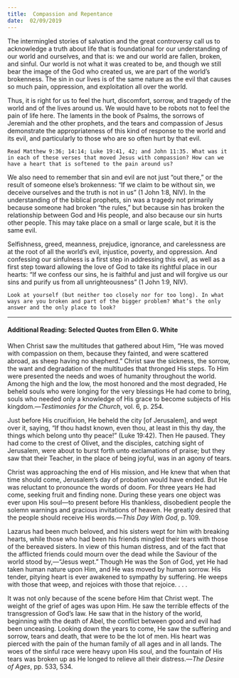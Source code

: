 ```yaml
---
title:  Compassion and Repentance
date:  02/09/2019
---
```


The intermingled stories of salvation and the great controversy call us to acknowledge a truth about life that is foundational for our understanding of our world and ourselves, and that is: we and our world are fallen, broken, and sinful. Our world is not what it was created to be, and though we still bear the image of the God who created us, we are part of the world’s brokenness. The sin in our lives is of the same nature as the evil that causes so much pain, oppression, and exploitation all over the world.

Thus, it is right for us to feel the hurt, discomfort, sorrow, and tragedy of the world and of the lives around us. We would have to be robots not to feel the pain of life here. The laments in the book of Psalms, the sorrows of Jeremiah and the other prophets, and the tears and compassion of Jesus demonstrate the appropriateness of this kind of response to the world and its evil, and particularly to those who are so often hurt by that evil.

`Read Matthew 9:36; 14:14; Luke 19:41, 42; and John 11:35. What was it in each of these verses that moved Jesus with compassion? How can we have a heart that is softened to the pain around us?`

We also need to remember that sin and evil are not just “out there,” or the result of someone else’s brokenness: “If we claim to be without sin, we deceive ourselves and the truth is not in us” (1 John 1:8, NIV). In the understanding of the biblical prophets, sin was a tragedy not primarily because someone had broken “the rules,” but because sin has broken the relationship between God and His people, and also because our sin hurts other people. This may take place on a small or large scale, but it is the same evil.

Selfishness, greed, meanness, prejudice, ignorance, and carelessness are at the root of all the world’s evil, injustice, poverty, and oppression. And confessing our sinfulness is a first step in addressing this evil, as well as a first step toward allowing the love of God to take its rightful place in our hearts: “If we confess our sins, he is faithful and just and will forgive us our sins and purify us from all unrighteousness” (1 John 1:9, NIV).

`Look at yourself (but neither too closely nor for too long). In what ways are you broken and part of the bigger problem? What’s the only answer and the only place to look?`

---

#### Additional Reading: Selected Quotes from Ellen G. White

When Christ saw the multitudes that gathered about Him, “He was moved with compassion on them, because they fainted, and were scattered abroad, as sheep having no shepherd.” Christ saw the sickness, the sorrow, the want and degradation of the multitudes that thronged His steps. To Him were presented the needs and woes of humanity throughout the world. Among the high and the low, the most honored and the most degraded, He beheld souls who were longing for the very blessings He had come to bring, souls who needed only a knowledge of His grace to become subjects of His kingdom.—_Testimonies for the Church_, vol. 6, p. 254.  

Just before His crucifixion, He beheld the city [of Jerusalem], and wept over it, saying, “If thou hadst known, even thou, at least in this thy day, the things which belong unto thy peace!” (Luke 19:42). Then He paused. They had come to the crest of Olivet, and the disciples, catching sight of Jerusalem, were about to burst forth unto exclamations of praise; but they saw that their Teacher, in the place of being joyful, was in an agony of tears.  

Christ was approaching the end of His mission, and He knew that when that time should come, Jerusalem’s day of probation would have ended. But He was reluctant to pronounce the words of doom. For three years He had come, seeking fruit and finding none. During these years one object was ever upon His soul—to present before His thankless, disobedient people the solemn warnings and gracious invitations of heaven. He greatly desired that the people should receive His words.—_This Day With God_, p. 109.  

Lazarus had been much beloved, and his sisters wept for him with breaking hearts, while those who had been his friends mingled their tears with those of the bereaved sisters. In view of this human distress, and of the fact that the afflicted friends could mourn over the dead while the Saviour of the world stood by,—“Jesus wept.” Though He was the Son of God, yet He had taken human nature upon Him, and He was moved by human sorrow. His tender, pitying heart is ever awakened to sympathy by suffering. He weeps with those that weep, and rejoices with those that rejoice. . . . 

It was not only because of the scene before Him that Christ wept. The weight of the grief of ages was upon Him. He saw the terrible effects of the transgression of God’s law. He saw that in the history of the world, beginning with the death of Abel, the conflict between good and evil had been unceasing. Looking down the years to come, He saw the suffering and sorrow, tears and death, that were to be the lot of men. His heart was pierced with the pain of the human family of all ages and in all lands. The woes of the sinful race were heavy upon His soul, and the fountain of His tears was broken up as He longed to relieve all their distress.—_The Desire of Ages_, pp. 533, 534.  